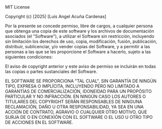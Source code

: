 MIT License

Copyright (c) [2025] [Luis Angel Acuña Cardenas]

Por la presente se concede permiso, libre de cargos, a cualquier persona que obtenga una copia
de este software y los archivos de documentación asociados (el "Software"), a utilizar
el Software sin restricción, incluyendo sin limitación los derechos de uso, copia,
modificación, fusión, publicación, distribuir, sublicenciar, y/o vender copias del Software,
y a permitir a las personas a las que se les proporcione el Software a hacerlo, sujeto a las
siguientes condiciones:

El aviso de copyright anterior y este aviso de permiso se incluirán en todas las copias o 
partes sustanciales del Software.

EL SOFTWARE SE PROPORCIONA "TAL CUAL", SIN GARANTÍA DE NINGÚN TIPO, EXPRESA O IMPLÍCITA,
INCLUYENDO PERO NO LIMITADO A GARANTÍAS DE COMERCIALIZACIÓN, IDONEIDAD PARA UN PROPÓSITO
PARTICULAR Y NO INFRACCIÓN. EN NINGÚN CASO LOS AUTORES O TITULARES DEL COPYRIGHT SERÁN 
RESPONSABLES DE NINGUNA RECLAMACIÓN, DAÑO U OTRA RESPONSABILIDAD, YA SEA EN UNA ACCIÓN DE
CONTRATO, AGRAVIO O CUALQUIER OTRO MOTIVO, QUE SURJA DE O EN CONEXIÓN CON EL SOFTWARE O EL 
USO U OTRO TIPO DE ACCIONES EN EL SOFTWARE.
